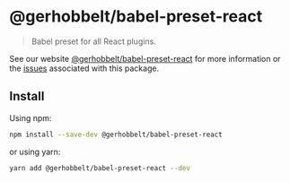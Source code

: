 # @gerhobbelt/babel-preset-react

> Babel preset for all React plugins.

See our website [@gerhobbelt/babel-preset-react](https://babeljs.io/docs/en/next/babel-preset-react.html) for more information or the [issues](https://github.com/babel/babel/issues?utf8=%E2%9C%93&q=is%3Aissue+label%3A%22area%3A%20react%22+is%3Aopen) associated with this package.

## Install

Using npm:

```sh
npm install --save-dev @gerhobbelt/babel-preset-react
```

or using yarn:

```sh
yarn add @gerhobbelt/babel-preset-react --dev
```
